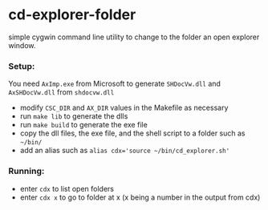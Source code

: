 # cd-explorer-folder
simple cygwin command line utility to change to the folder an open explorer window.


### Setup:

You need `AxImp.exe` from Microsoft to generate `SHDocVw.dll` and `AxSHDocVw.dll` from `shdocvw.dll`

- modify `CSC_DIR` and `AX_DIR` values in the Makefile as necessary
- run `make lib` to generate the dlls
- run `make build` to generate the exe file
- copy the dll files, the exe file, and the shell script to a folder such as `~/bin/`
- add an alias such as `alias cdx='source ~/bin/cd_explorer.sh'`

### Running:

- enter `cdx` to list open folders
- enter `cdx x` to go to folder at x (x being a number in the output from cdx)

